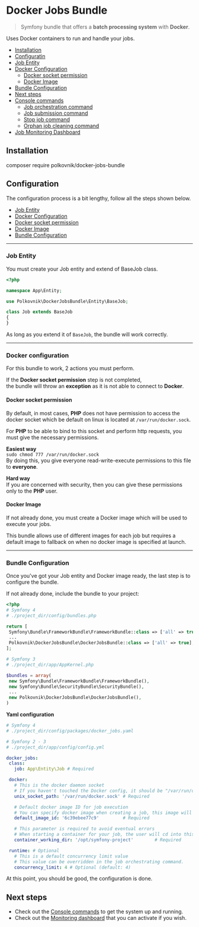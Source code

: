 Docker Jobs Bundle
===================
> Symfony bundle that offers a **batch processing system** with **Docker**.

Uses Docker containers to run and handle your jobs.

* [Installation](#installation)
* [Configuratin](#configuration)
 * [Job Entity](#job-entity)
 * [Docker Configuration](#docker-configuration)
   * [Docker socket permission](#docker-socket-permission)
   * [Docker Image](#docker-image)
 * [Bundle Configuration](#bundle-configuration)
* [Next steps](#next-steps)
 * [Console commands](docs/console.md)
   * [Job orchestration command](docs/console.md#job-orchestration-command)
   * [Job submission command](docs/console.md#job-submission-command)
   * [Stop job command](docs/console.md#stop-job-command)
   * [Orphan job cleaning command](docs/console.md#clean-orphan-jobs-command)
 * [Job Monitoring Dashboard](docs/dashboard.md)

Installation
------------

   composer require polkovnik/docker-jobs-bundle


Configuration
-------------
The configuration process is a bit lengthy, follow all the steps shown below.

* [Job Entity](#job-entity)
* [Docker Configuration](#docker-configuration)
 * [Docker socket permission](#docker-socket-permission)
 * [Docker Image](#docker-image)
* [Bundle Configuration](#bundle-configuration)


--------------------------------------------------------------------------------

### Job Entity
You must create your Job entity and extend of BaseJob class.
```php
<?php

namespace App\Entity;

use Polkovnik\DockerJobsBundle\Entity\BaseJob;

class Job extends BaseJob
{
}

```
As long as you extend it of `BaseJob`, the bundle will work correctly.

--------------------------------------------------------------------------------
### Docker configuration
For this bundle to work, 2 actions you must perform.

If the **Docker socket permission** step is not completed,  
the bundle will throw an **exception** as it is not able to connect to **Docker**.

#### Docker socket permission

By default, in most cases, **PHP** does not have permission to access the docker socket
which be default on linux is located at `/var/run/docker.sock`.

For **PHP** to be able to bind to this socket and perform http requests,
you must give the necessary permissions.

**Easiest way**  
`sudo chmod 777 /var/run/docker.sock`  
By doing this, you give everyone read-write-execute permissions to this file to **everyone**.

**Hard way**  
If you are concerned with security, then you can give these permissions only to the **PHP** user.


#### Docker Image

If not already done, you must create a Docker image which will be used to execute your jobs.  

This bundle allows use of different images for each job but requires a default image to fallback on when no docker image is specified at launch.


--------------------------------------------------------------------------------


### Bundle Configuration
Once you've got your Job entity and Docker image ready, the last step is to configure the bundle.

If not already done, include the bundle to your project:
```php
<?php
# Symfony 4
# ./project_dir/config/bundles.php

return [
 Symfony\Bundle\FrameworkBundle\FrameworkBundle::class => ['all' => true],
 ...
 Polkovnik\DockerJobsBundle\DockerJobsBundle::class => ['all' => true],
];

# Symfony 3
# ./project_dir/app/AppKernel.php

$bundles = array(
 new Symfony\Bundle\FrameworkBundle\FrameworkBundle(),
 new Symfony\Bundle\SecurityBundle\SecurityBundle(),
 ...
 new Polkovnik\DockerJobsBundle\DockerJobsBundle(),
)

```
**Yaml configuration**
```yaml
# Symfony 4
# ./project_dir/config/packages/docker_jobs.yaml

# Symfony 2 - 3
# ./project_dir/app/config/config.yml

docker_jobs:
 class:
   job: App\Entity\Job # Required

 docker:
   # This is the docker daemon socket
   # If you haven't touched the Docker config, it should be "/var/run/docker.sock" by default
   unix_socket_path: '/var/run/docker.sock' # Required

   # Default docker image ID for job execution
   # You can specify docker image when creating a job, this image will be used if no image is specified at creation.
   default_image_id: '6c39ebee77c9'         # Required

   # This parameter is required to avoid eventual errors
   # When starting a container for your job, the user will cd into this directory.
   container_working_dir: '/opt/symfony-project'        # Required

 runtime: # Optional
   # This is a default concurrency limit value
   # This value can be overridden in the job orchestrating command.
   concurrency_limit: 4 # Optional (default: 4)

```

At this point, you should be good, the configuration is done.  

Next steps
----------
- Check out the [Console commands](docs/console.md) to get the system up and running.
- Check out the [Monitoring dashboard](docs/dashboard.md) that you can activate if you wish.
